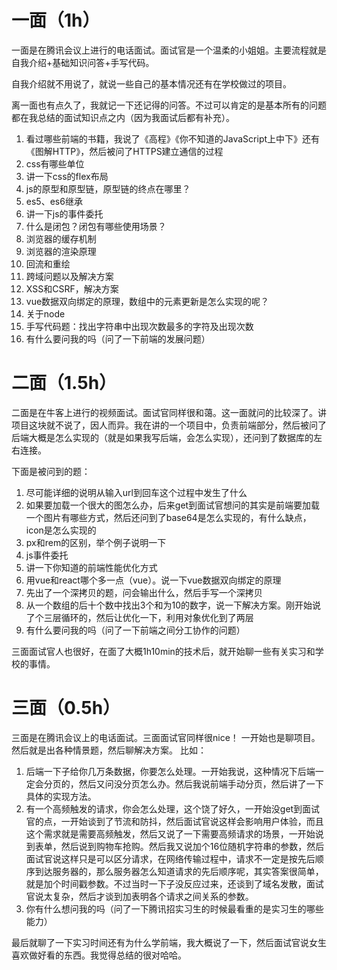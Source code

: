 <!--
 * @Author       : BigDgreen
 * @Date         : 2020-08-12 17:52:26
 * @LastEditors  : BigDgreen
 * @LastEditTime : 2020-08-12 17:52:34
 * @FilePath     : \前端知识点总结\面试\面经\2020腾讯暑期实习一二三面\readme.md
-->
# 一面（1h）
一面是在腾讯会议上进行的电话面试。面试官是一个温柔的小姐姐。主要流程就是自我介绍+基础知识问答+手写代码。

自我介绍就不用说了，就说一些自己的基本情况还有在学校做过的项目。

离一面也有点久了，我就记一下还记得的问答。不过可以肯定的是基本所有的问题都在我总结的面试知识点之内（因为我面试后都有补充）。

 1. 看过哪些前端的书籍，我说了《高程》《你不知道的JavaScript上中下》还有《图解HTTP》，然后被问了HTTPS建立通信的过程
 2. css有哪些单位
 3. 讲一下css的flex布局
 4. js的原型和原型链，原型链的终点在哪里？
 5. es5、es6继承
 6. 讲一下js的事件委托
 7. 什么是闭包？闭包有哪些使用场景？
 8. 浏览器的缓存机制
 9. 浏览器的渲染原理
 10. 回流和重绘
 11. 跨域问题以及解决方案
 12. XSS和CSRF，解决方案
 13. vue数据双向绑定的原理，数组中的元素更新是怎么实现的呢？
 14. 关于node
 15. 手写代码题：找出字符串中出现次数最多的字符及出现次数
 16. 有什么要问我的吗（问了一下前端的发展问题）
# 二面（1.5h）
二面是在牛客上进行的视频面试。面试官同样很和蔼。这一面就问的比较深了。讲项目这块就不说了，因人而异。我在讲的一个项目中，负责前端部分，然后被问了后端大概是怎么实现的（就是如果我写后端，会怎么实现），还问到了数据库的左右连接。

下面是被问到的题：
 1. 尽可能详细的说明从输入url到回车这个过程中发生了什么
 2. 如果要加载一个很大的图怎么办，后来get到面试官想问的其实是前端要加载一个图片有哪些方式，然后还问到了base64是怎么实现的，有什么缺点，icon是怎么实现的
 3. px和rem的区别，举个例子说明一下
 4. js事件委托
 5. 讲一下你知道的前端性能优化方式
 6. 用vue和react哪个多一点（vue）。说一下vue数据双向绑定的原理
 7. 先出了一个深拷贝的题，问会输出什么，然后手写一个深拷贝
 8. 从一个数组的后十个数中找出3个和为10的数字，说一下解决方案。刚开始说了个三层循环的，然后让优化一下，利用对象优化到了两层
 9. 有什么要问我的吗（问了一下前端之间分工协作的问题）  
 
三面面试官人也很好，在面了大概1h10min的技术后，就开始聊一些有关实习和学校的事情。
# 三面（0.5h）
三面是在腾讯会议上的电话面试。三面面试官同样很nice！
一开始也是聊项目。然后就是出各种情景题，然后聊解决方案。
比如：
 1. 后端一下子给你几万条数据，你要怎么处理。一开始我说，这种情况下后端一定会分页的，然后又问没分页怎么办。然后我说前端手动分页，然后讲了一下具体的实现方法。
 2. 有一个高频触发的请求，你会怎么处理，这个饶了好久，一开始没get到面试官的点，一开始谈到了节流和防抖，然后面试官说这样会影响用户体验，而且这个需求就是需要高频触发，然后又说了一下需要高频请求的场景，一开始说到表单，然后说到购物车抢购。然后我又说加个16位随机字符串的参数，然后面试官说这样只是可以区分请求，在网络传输过程中，请求不一定是按先后顺序到达服务器的，那么服务器怎么知道请求的先后顺序呢，其实答案很简单，就是加个时间戳参数。不过当时一下子没反应过来，还谈到了域名发散，面试官说太复杂，然后才谈到加表明各个请求之间关系的参数。
 3. 你有什么想问我的吗（问了一下腾讯招实习生的时候最看重的是实习生的哪些能力）
 
 最后就聊了一下实习时间还有为什么学前端，我大概说了一下，然后面试官说女生喜欢做好看的东西。我觉得总结的很对哈哈。

